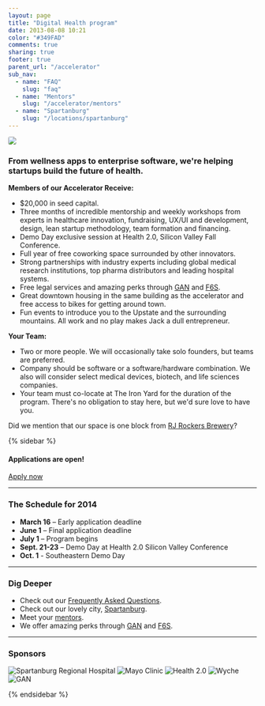 ```yaml
---
layout: page
title: "Digital Health program"
date: 2013-08-08 10:21
color: "#349FAD"
comments: true
sharing: true
footer: true
parent_url: "/accelerator"
sub_nav:
  - name: "FAQ"
    slug: "faq"
  - name: "Mentors"
    slug: "/accelerator/mentors"
  - name: "Spartanburg"
    slug: "/locations/spartanburg"
---
```


<img src="/images/accelerator/digital-health-program-image.jpg" style="border-radius: 3px;">

### From wellness apps to enterprise software, we're helping startups build the future of health.

**Members of our Accelerator Receive:**

*   $20,000 in seed capital.
*   Three months of incredible mentorship and weekly workshops from experts in healthcare innovation, fundraising, UX/UI and development, design, lean startup methodology, team formation and financing.
*   Demo Day exclusive session at Health 2.0, Silicon Valley Fall Conference.
*   Full year of free coworking space surrounded by other innovators.
*   Strong partnerships with industry experts including global medical research institutions, top pharma distributors and leading hospital systems.
*   Free legal services and amazing perks through [GAN](http://gan.co) and [F6S](http://f6s.com).  
*   Great downtown housing in the same building as the accelerator and free access to bikes for getting around town.
*   Fun events to introduce you to the Upstate and the surrounding mountains. All work and no play makes Jack a dull entrepreneur.

**Your Team:**

*   Two or more people. We will occasionally take solo founders, but teams are preferred.
*   Company should be software or a software/hardware combination. We also will consider select medical devices, biotech, and life sciences companies.
*   Your team must co-locate at The Iron Yard for the duration of the program.  There's no obligation to stay here, but we'd sure love to have you.

Did we mention that our space is one block from [RJ Rockers Brewery](http://www.rjrockers.com/)?

{% sidebar %}

#### Applications are open! 

<a href="http://www.f6s.com/theironyardhealthaccelerator14" class="light-button">Apply now</a>

* * * 

### The Schedule for 2014

*   **March 16** –  Early application deadline
*   **June 1** –  Final application deadline
*   **July 1** – Program begins
*   **Sept. 21-23** – Demo Day at Health 2.0 Silicon Valley Conference
*   **Oct. 1** - Southeastern Demo Day

* * *

### Dig Deeper

* Check out our [Frequently Asked Questions](/accelerator/digital-health-program/faq).
* Check out our lovely city, [Spartanburg](/locations/spartanburg).
* Meet your [mentors](/accelerator/mentors).
* We offer amazing perks through [GAN](http://gan.co) and [F6S](http://f6s.com). 

* * *

### Sponsors

![Spartanburg Regional Hospital](/images/accelerator/sponsors/spartanburg-regional.jpg "Spartanburg Regional")
![Mayo Clinic](/images/accelerator/sponsors/mayo.jpg "Mayo Clinic")
![Health 2.0](/images/accelerator/sponsors/health20.jpg "Health 2.0")
![Wyche](/images/accelerator/sponsors/wyche.jpg "Wyche")
![GAN](/images/accelerator/sponsors/gan.jpg "GAN")

{% endsidebar %}

